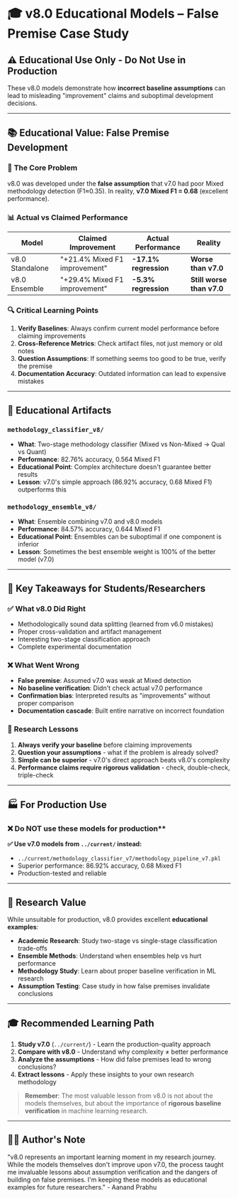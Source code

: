 # 🎓 v8.0 Educational Models – False Premise Case Study

## ⚠️ **Educational Use Only - Do Not Use in Production**

These v8.0 models demonstrate how **incorrect baseline assumptions** can lead to misleading "improvement" claims and suboptimal development decisions.

---

## 📚 **Educational Value: False Premise Development**

### 🚨 **The Core Problem**

v8.0 was developed under the **false assumption** that v7.0 had poor Mixed methodology detection (F1≈0.35). In reality, **v7.0 Mixed F1 = 0.68** (excellent performance).

### 📊 **Actual vs Claimed Performance**

| **Model** | **Claimed Improvement** | **Actual Performance** | **Reality** |
|-----------|------------------------|------------------------|-------------|
| v8.0 Standalone | "+21.4% Mixed F1 improvement" | **-17.1% regression** | **Worse than v7.0** |
| v8.0 Ensemble | "+29.4% Mixed F1 improvement" | **-5.3% regression** | **Still worse than v7.0** |

### 🔍 **Critical Learning Points**

1. **Verify Baselines**: Always confirm current model performance before claiming improvements
2. **Cross-Reference Metrics**: Check artifact files, not just memory or old notes
3. **Question Assumptions**: If something seems too good to be true, verify the premise
4. **Documentation Accuracy**: Outdated information can lead to expensive mistakes

---

## 📁 **Educational Artifacts**

### `methodology_classifier_v8/`

- **What**: Two-stage methodology classifier (Mixed vs Non-Mixed → Qual vs Quant)
- **Performance**: 82.76% accuracy, 0.564 Mixed F1
- **Educational Point**: Complex architecture doesn't guarantee better results
- **Lesson**: v7.0's simple approach (86.92% accuracy, 0.68 Mixed F1) outperforms this

### `methodology_ensemble_v8/`

- **What**: Ensemble combining v7.0 and v8.0 models
- **Performance**: 84.57% accuracy, 0.644 Mixed F1  
- **Educational Point**: Ensembles can be suboptimal if one component is inferior
- **Lesson**: Sometimes the best ensemble weight is 100% of the better model (v7.0)

---

## 🎯 **Key Takeaways for Students/Researchers**

### ✅ **What v8.0 Did Right**

- Methodologically sound data splitting (learned from v6.0 mistakes)
- Proper cross-validation and artifact management
- Interesting two-stage classification approach
- Complete experimental documentation

### ❌ **What Went Wrong**

- **False premise**: Assumed v7.0 was weak at Mixed detection
- **No baseline verification**: Didn't check actual v7.0 performance
- **Confirmation bias**: Interpreted results as "improvements" without proper comparison
- **Documentation cascade**: Built entire narrative on incorrect foundation

### 📖 **Research Lessons**

1. **Always verify your baseline** before claiming improvements
2. **Question your assumptions** - what if the problem is already solved?
3. **Simple can be superior** - v7.0's direct approach beats v8.0's complexity
4. **Performance claims require rigorous validation** - check, double-check, triple-check

---

## 🏭 **For Production Use**

### ❌ Do NOT use these models for production**

**✅ Use v7.0 models from `../current/` instead:**

- `../current/methodology_classifier_v7/methodology_pipeline_v7.pkl`
- Superior performance: 86.92% accuracy, 0.68 Mixed F1
- Production-tested and reliable

---

## 🔬 **Research Value**

While unsuitable for production, v8.0 provides excellent **educational examples**:

- **Academic Research**: Study two-stage vs single-stage classification trade-offs
- **Ensemble Methods**: Understand when ensembles help vs hurt performance  
- **Methodology Study**: Learn about proper baseline verification in ML research
- **Assumption Testing**: Case study in how false premises invalidate conclusions

---

## 🎓 **Recommended Learning Path**

1. **Study v7.0** (`../current/`) - Learn the production-quality approach
2. **Compare with v8.0** - Understand why complexity ≠ better performance  
3. **Analyze the assumptions** - How did false premises lead to wrong conclusions?
4. **Extract lessons** - Apply these insights to your own research methodology

> **Remember**: The most valuable lesson from v8.0 is not about the models themselves, but about the importance of **rigorous baseline verification** in machine learning research.

---

## 👨‍💻 **Author's Note**

"v8.0 represents an important learning moment in my research journey. While the models themselves don't improve upon v7.0, the process taught me invaluable lessons about assumption verification and the dangers of building on false premises. I'm keeping these models as educational examples for future researchers." - Aanand Prabhu
